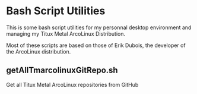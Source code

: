 # Bash Script Utilities

This is some bash script utilities for my personnal desktop environment
and managing my Titux Metal ArcoLinux Distribution.

Most of these scripts are based on those of Erik Dubois, the developer of the
ArcoLinux distribution.

## getAllTmarcolinuxGitRepo.sh

Get all Titux Metal ArcoLinux repositories from GitHub
